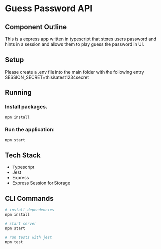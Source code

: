 # Guess Password API

## Component Outline

This is a express app written in typescript that stores users password and hints in a session and allows them to play guess the password in UI.

## Setup
Please create a .env file into the main folder with the following entry
SESSION_SECRET=thisisatest1234secret

## Running

### Install packages.

`npm install`

### Run the application:

`npm start`

## Tech Stack

- Typescript
- Jest
- Express
- Express Session for Storage

## CLI Commands

``` bash
# install dependencies
npm install

# start server
npm start

# run tests with jest
npm test
```